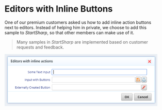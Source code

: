 ﻿# Editors with Inline Buttons

One of our premium customers asked us how to add inline action buttons next to editors. Instead of helping him in private, we choose to add this sample to *StartSharp*, so that other members can make use of it. 

> Many samples in *StartSharp* are implemented based on customer requests and feedback.

![Editors with Inline Buttons](img/editors-inline-actions.png)
